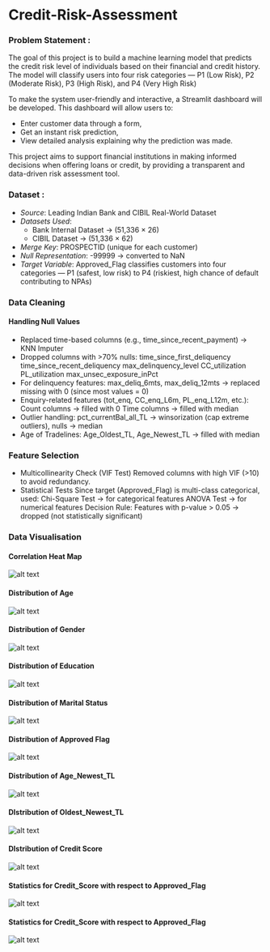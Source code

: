 # Credit-Risk-Assessment

### Problem Statement :
The goal of this project is to build a machine learning model that predicts the credit risk level of individuals based on their financial and credit history. The model will classify users into four risk categories — P1 (Low Risk), P2 (Moderate Risk), P3 (High Risk), and P4 (Very High Risk)

To make the system user-friendly and interactive, a Streamlit dashboard will be developed. This dashboard will allow users to:

- Enter customer data through a form,
- Get an instant risk prediction,
- View detailed analysis explaining why the prediction was made.

This project aims to support financial institutions in making informed decisions when offering loans or credit, by providing a transparent and data-driven risk assessment tool.

### Dataset :

- *Source*: Leading Indian Bank and CIBIL Real-World Dataset
- *Datasets Used*:
    - Bank Internal Dataset → (51,336 × 26)
    - CIBIL Dataset → (51,336 × 62)
- *Merge Key*: PROSPECTID (unique for each customer)
- *Null Representation*: -99999 → converted to NaN
- *Target Variable*: Approved_Flag
    classifies customers into four categories — P1 (safest, low risk) to P4 (riskiest, high chance of default contributing to NPAs)

### Data Cleaning
#### Handling Null Values
- Replaced time-based columns (e.g., time_since_recent_payment) → KNN Imputer
- Dropped columns with >70% nulls:
    time_since_first_deliquency
    time_since_recent_deliquency
    max_delinquency_level
    CC_utilization
    PL_utilization
    max_unsec_exposure_inPct
- For delinquency features:
    max_deliq_6mts, max_deliq_12mts → replaced missing with 0 (since most values = 0)
- Enquiry-related features (tot_enq, CC_enq_L6m, PL_enq_L12m, etc.):
    Count columns → filled with 0
    Time columns → filled with median
- Outlier handling:
    pct_currentBal_all_TL → winsorization (cap extreme outliers), nulls → median
- Age of Tradelines:
    Age_Oldest_TL, Age_Newest_TL → filled with median

### Feature Selection

- Multicollinearity Check (VIF Test)
    Removed columns with high VIF (>10) to avoid redundancy.
- Statistical Tests
    Since target (Approved_Flag) is multi-class categorical, used:
    Chi-Square Test → for categorical features
    ANOVA Test → for numerical features
Decision Rule:
Features with p-value > 0.05 → dropped (not statistically significant)

### Data Visualisation

#### Correlation Heat Map
![alt text](image.png)

#### Distribution of Age
![alt text](image-2.png)

#### Distribution of Gender
![alt text](image-1.png)

#### Distribution of Education
![alt text](image-3.png)

#### Distribution of Marital Status
![alt text](image-4.png)

#### Distribution of Approved Flag
![alt text](image-9.png)

#### Distribution of Age_Newest_TL
![alt text](image-6.png)

#### DIstribution of Oldest_Newest_TL
![alt text](image-7.png)

#### DIstribution of Credit Score
![alt text](image-8.png)

#### Statistics for Credit_Score with respect to Approved_Flag
![alt text](image-12.png)

#### Statistics for Credit_Score with respect to Approved_Flag
![alt text](image-13.png)